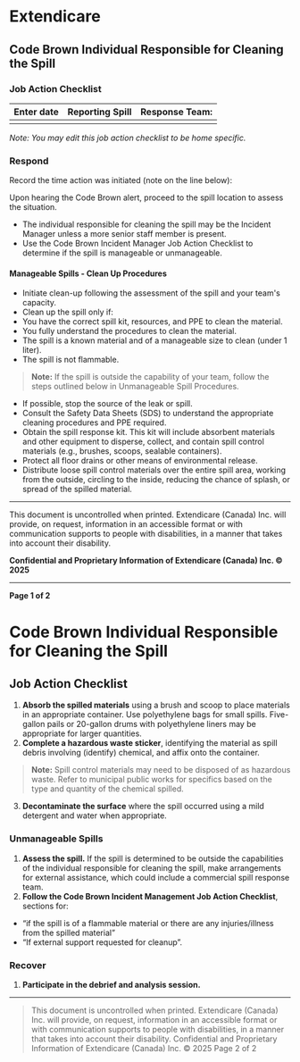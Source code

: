 # Extendicare
## Code Brown Individual Responsible for Cleaning the Spill
### Job Action Checklist

| **Enter date** | **Reporting Spill** | **Response Team:** |
|----------------|---------------------|--------------------|
|                |                     |                    |

*Note: You may edit this job action checklist to be home specific.*

### Respond

Record the time action was initiated (note on the line below):

Upon hearing the Code Brown alert, proceed to the spill location to assess the situation.

- The individual responsible for cleaning the spill may be the Incident Manager unless a more senior staff member is present.
- Use the Code Brown Incident Manager Job Action Checklist to determine if the spill is manageable or unmanageable.

#### Manageable Spills - Clean Up Procedures

- Initiate clean-up following the assessment of the spill and your team's capacity.
- Clean up the spill only if:
- You have the correct spill kit, resources, and PPE to clean the material.
- You fully understand the procedures to clean the material.
- The spill is a known material and of a manageable size to clean (under 1 liter).
- The spill is not flammable.

> **Note:** If the spill is outside the capability of your team, follow the steps outlined below in Unmanageable Spill Procedures.

- If possible, stop the source of the leak or spill.
- Consult the Safety Data Sheets (SDS) to understand the appropriate cleaning procedures and PPE required.
- Obtain the spill response kit. This kit will include absorbent materials and other equipment to disperse, collect, and contain spill control materials (e.g., brushes, scoops, sealable containers).
- Protect all floor drains or other means of environmental release.
- Distribute loose spill control materials over the entire spill area, working from the outside, circling to the inside, reducing the chance of splash, or spread of the spilled material.

----

This document is uncontrolled when printed. Extendicare (Canada) Inc. will provide, on request, information in an accessible format or with communication supports to people with disabilities, in a manner that takes into account their disability.

**Confidential and Proprietary Information of Extendicare (Canada) Inc. © 2025**

----

**Page 1 of 2**

# Code Brown Individual Responsible for Cleaning the Spill

## Job Action Checklist

1. **Absorb the spilled materials** using a brush and scoop to place materials in an appropriate container. Use polyethylene bags for small spills. Five-gallon pails or 20-gallon drums with polyethylene liners may be appropriate for larger quantities.
2. **Complete a hazardous waste sticker**, identifying the material as spill debris involving (identify) chemical, and affix onto the container.
> **Note:** Spill control materials may need to be disposed of as hazardous waste. Refer to municipal public works for specifics based on the type and quantity of the chemical spilled.
3. **Decontaminate the surface** where the spill occurred using a mild detergent and water when appropriate.

### Unmanageable Spills

1. **Assess the spill.** If the spill is determined to be outside the capabilities of the individual responsible for cleaning the spill, make arrangements for external assistance, which could include a commercial spill response team.
2. **Follow the Code Brown Incident Management Job Action Checklist**, sections for:
- “if the spill is of a flammable material or there are any injuries/illness from the spilled material”
- “If external support requested for cleanup”.

### Recover

1. **Participate in the debrief and analysis session.**

----

> This document is uncontrolled when printed.
> Extendicare (Canada) Inc. will provide, on request, information in an accessible format or with communication supports to people with disabilities, in a manner that takes into account their disability.
> Confidential and Proprietary Information of Extendicare (Canada) Inc. © 2025
> Page 2 of 2